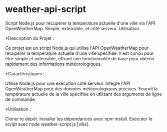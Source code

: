 # weather-api-script
Script Node.js pour récupérer la température actuelle d'une ville via l'API OpenWeatherMap. Simple, extensible, et côté serveur. Utilisation.


*Description du Projet :

Ce projet est un script Node.js qui utilise l'API OpenWeatherMap pour récupérer la température actuelle d'une ville spécifiée. Il est conçu pour être simple et extensible, offrant une fonctionnalité de base pour obtenir rapidement des informations météorologiques.

*Caractéristiques :

Utilise Node.js pour une exécution côté serveur.
Intègre l'API OpenWeatherMap pour des données météorologiques précises.
Fournit la température actuelle de la ville spécifiée en utilisant des arguments de ligne de commande.

*Utilisation :

Cloner le dépôt.
Installer les dépendances avec npm install.
Exécuter le script avec node weather-script.js [ville].
